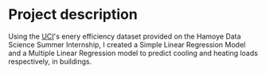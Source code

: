 # Project description

Using the [UCI](https://archive.ics.uci.edu/ml/machine-learning-databases/00242/ENB2012_data.xlsx)'s enery efficiency dataset provided on the Hamoye Data Science Summer Internship, I created a Simple Linear Regression Model and a Multiple Linear Regression model to predict cooling and heating loads respectively, in buildings.
